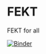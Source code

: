 # FEKT
FEKT for all


[![Binder](https://mybinder.org/badge_logo.svg)](https://mybinder.org/v2/gh/venca611/FEKT/master?filepath=1.semestr%2FEL1%2FZ%C3%A1kl_Z%C3%A1kony.ipynb)
